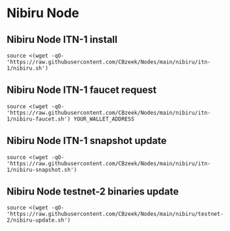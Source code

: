 #  Nibiru Node

## Nibiru Node ITN-1 install
```
source <(wget -qO- 'https://raw.githubusercontent.com/CBzeek/Nodes/main/nibiru/itn-1/nibiru.sh')

```


## Nibiru Node ITN-1 faucet request
```
source <(wget -qO- 'https://raw.githubusercontent.com/CBzeek/Nodes/main/nibiru/itn-1/nibiru-faucet.sh') YOUR_WALLET_ADDRESS

```


## Nibiru Node ITN-1 snapshot update
```
source <(wget -qO- 'https://raw.githubusercontent.com/CBzeek/Nodes/main/nibiru/itn-1/nibiru-snapshot.sh')
```


## Nibiru Node testnet-2 binaries update
```
source <(wget -qO- 'https://raw.githubusercontent.com/CBzeek/Nodes/main/nibiru/testnet-2/nibiru-update.sh')
```

